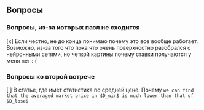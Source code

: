 ## Вопросы

### Вопросы, из-за которых пазл не сходится
[x] Если честно, не до конца понимаю почему это все вообще работает.
Возможно, из-за того что пока что очень поверхностно разобрался с нейронными сетями, но четкой картины почему ставки получаются у меня нет : (


### Вопросы ко второй встрече
[ ]  В статье, где имет статистика по средней цене. Почему `we can find that the averaged market price in $D_win$ is much lower than that of $D_lose$`
